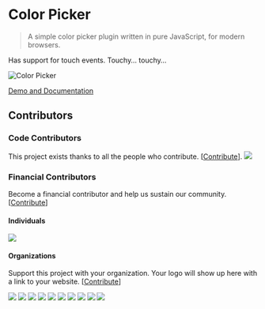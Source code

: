 Color Picker
============

> A simple color picker plugin written in pure JavaScript, for modern browsers.

Has support for touch events. Touchy… touchy…

![Color Picker](https://user-images.githubusercontent.com/1669261/77280787-e2710100-6cf7-11ea-912d-d7d89c67bf83.png)

[Demo and Documentation](http://taufik-nurrohman.github.io/color-picker "View Demo")

## Contributors

### Code Contributors

This project exists thanks to all the people who contribute. [[Contribute](CONTRIBUTING.md)].
<a href="https://github.com/taufik-nurrohman/color-picker/graphs/contributors"><img src="https://opencollective.com/color-picker/contributors.svg?width=890&button=false" /></a>

### Financial Contributors

Become a financial contributor and help us sustain our community. [[Contribute](https://opencollective.com/color-picker/contribute)]

#### Individuals

<a href="https://opencollective.com/color-picker"><img src="https://opencollective.com/color-picker/individuals.svg?width=890"></a>

#### Organizations

Support this project with your organization. Your logo will show up here with a link to your website. [[Contribute](https://opencollective.com/color-picker/contribute)]

<a href="https://opencollective.com/color-picker/organization/0/website"><img src="https://opencollective.com/color-picker/organization/0/avatar.svg"></a>
<a href="https://opencollective.com/color-picker/organization/1/website"><img src="https://opencollective.com/color-picker/organization/1/avatar.svg"></a>
<a href="https://opencollective.com/color-picker/organization/2/website"><img src="https://opencollective.com/color-picker/organization/2/avatar.svg"></a>
<a href="https://opencollective.com/color-picker/organization/3/website"><img src="https://opencollective.com/color-picker/organization/3/avatar.svg"></a>
<a href="https://opencollective.com/color-picker/organization/4/website"><img src="https://opencollective.com/color-picker/organization/4/avatar.svg"></a>
<a href="https://opencollective.com/color-picker/organization/5/website"><img src="https://opencollective.com/color-picker/organization/5/avatar.svg"></a>
<a href="https://opencollective.com/color-picker/organization/6/website"><img src="https://opencollective.com/color-picker/organization/6/avatar.svg"></a>
<a href="https://opencollective.com/color-picker/organization/7/website"><img src="https://opencollective.com/color-picker/organization/7/avatar.svg"></a>
<a href="https://opencollective.com/color-picker/organization/8/website"><img src="https://opencollective.com/color-picker/organization/8/avatar.svg"></a>
<a href="https://opencollective.com/color-picker/organization/9/website"><img src="https://opencollective.com/color-picker/organization/9/avatar.svg"></a>

